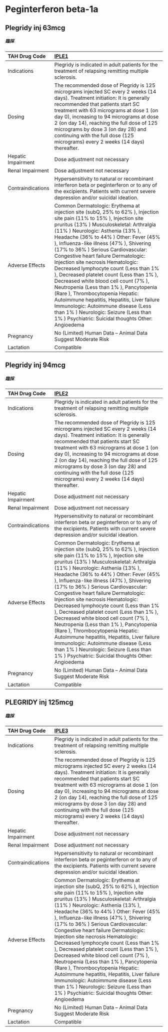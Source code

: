 # Peginterferon beta-1a

## Plegridy inj 63mcg

##### 臨採

| TAH Drug Code      | [**IPLE1**](https://www.tahsda.org.tw/drugs/hissearch.php?drug_code=IPLE1)                                                                                                                                                                                                                                                                                                                                                                                                                                                                                                                                                                                                                                                                                                                                   |
|:-------------------|:-------------------------------------------------------------------------------------------------------------------------------------------------------------------------------------------------------------------------------------------------------------------------------------------------------------------------------------------------------------------------------------------------------------------------------------------------------------------------------------------------------------------------------------------------------------------------------------------------------------------------------------------------------------------------------------------------------------------------------------------------------------------------------------------------------------|
| Indications        | Plegridy is indicated in adult patients for the treatment of relapsing remitting multiple sclerosis.                                                                                                                                                                                                                                                                                                                                                                                                                                                                                                                                                                                                                                                                                                         |
| Dosing             | The recommended dose of Plegridy is 125 micrograms injected SC every 2 weeks (14 days). Treatment initiation: It is generally recommended that patients start SC treatment with 63 micrograms at dose 1 (on day 0), increasing to 94 micrograms at dose 2 (on day 14), reaching the full dose of 125 micrograms by dose 3 (on day 28) and continuing with the full dose (125 micrograms) every 2 weeks (14 days) thereafter.                                                                                                                                                                                                                                                                                                                                                                                 |
| Hepatic Impairment | Dose adjustment not necessary                                                                                                                                                                                                                                                                                                                                                                                                                                                                                                                                                                                                                                                                                                                                                                                |
| Renal Impairment   | Dose adjustment not necessary                                                                                                                                                                                                                                                                                                                                                                                                                                                                                                                                                                                                                                                                                                                                                                                |
| Contraindications  | Hypersensitivity to natural or recombinant interferon beta or peginterferon or to any of the excipients. Patients with current severe depression and/or suicidal ideation.                                                                                                                                                                                                                                                                                                                                                                                                                                                                                                                                                                                                                                   |
| Adverse Effects    | Common Dermatologic: Erythema at injection site (subQ, 25% to 62% ), Injection site pain (11% to 15% ), Injection site pruritus (13% ) Musculoskeletal: Arthralgia (11% ) Neurologic: Asthenia (13% ), Headache (36% to 44% ) Other: Fever (45% ), Influenza-like illness (47% ), Shivering (17% to 36% ) Serious Cardiovascular: Congestive heart failure Dermatologic: Injection site necrosis Hematologic: Decreased lymphocyte count (Less than 1% ), Decreased platelet count (Less than 1% ), Decreased white blood cell count (7% ), Neutropenia (Less than 1% ), Pancytopenia (Rare ), Thrombocytopenia Hepatic: Autoimmune hepatitis, Hepatitis, Liver failure Immunologic: Autoimmune disease (Less than 1% ) Neurologic: Seizure (Less than 1% ) Psychiatric: Suicidal thoughts Other: Angioedema |
| Pregnancy          | No (Limited) Human Data – Animal Data Suggest Moderate Risk                                                                                                                                                                                                                                                                                                                                                                                                                                                                                                                                                                                                                                                                                                                                                  |
| Lactation          | Compatible                                                                                                                                                                                                                                                                                                                                                                                                                                                                                                                                                                                                                                                                                                                                                                                                   |

## Plegridy inj 94mcg

##### 臨採

| TAH Drug Code      | [**IPLE2**](https://www.tahsda.org.tw/drugs/hissearch.php?drug_code=IPLE2)                                                                                                                                                                                                                                                                                                                                                                                                                                                                                                                                                                                                                                                                                                                                   |
|:-------------------|:-------------------------------------------------------------------------------------------------------------------------------------------------------------------------------------------------------------------------------------------------------------------------------------------------------------------------------------------------------------------------------------------------------------------------------------------------------------------------------------------------------------------------------------------------------------------------------------------------------------------------------------------------------------------------------------------------------------------------------------------------------------------------------------------------------------|
| Indications        | Plegridy is indicated in adult patients for the treatment of relapsing remitting multiple sclerosis.                                                                                                                                                                                                                                                                                                                                                                                                                                                                                                                                                                                                                                                                                                         |
| Dosing             | The recommended dose of Plegridy is 125 micrograms injected SC every 2 weeks (14 days). Treatment initiation: It is generally recommended that patients start SC treatment with 63 micrograms at dose 1 (on day 0), increasing to 94 micrograms at dose 2 (on day 14), reaching the full dose of 125 micrograms by dose 3 (on day 28) and continuing with the full dose (125 micrograms) every 2 weeks (14 days) thereafter.                                                                                                                                                                                                                                                                                                                                                                                 |
| Hepatic Impairment | Dose adjustment not necessary                                                                                                                                                                                                                                                                                                                                                                                                                                                                                                                                                                                                                                                                                                                                                                                |
| Renal Impairment   | Dose adjustment not necessary                                                                                                                                                                                                                                                                                                                                                                                                                                                                                                                                                                                                                                                                                                                                                                                |
| Contraindications  | Hypersensitivity to natural or recombinant interferon beta or peginterferon or to any of the excipients. Patients with current severe depression and/or suicidal ideation.                                                                                                                                                                                                                                                                                                                                                                                                                                                                                                                                                                                                                                   |
| Adverse Effects    | Common Dermatologic: Erythema at injection site (subQ, 25% to 62% ), Injection site pain (11% to 15% ), Injection site pruritus (13% ) Musculoskeletal: Arthralgia (11% ) Neurologic: Asthenia (13% ), Headache (36% to 44% ) Other: Fever (45% ), Influenza-like illness (47% ), Shivering (17% to 36% ) Serious Cardiovascular: Congestive heart failure Dermatologic: Injection site necrosis Hematologic: Decreased lymphocyte count (Less than 1% ), Decreased platelet count (Less than 1% ), Decreased white blood cell count (7% ), Neutropenia (Less than 1% ), Pancytopenia (Rare ), Thrombocytopenia Hepatic: Autoimmune hepatitis, Hepatitis, Liver failure Immunologic: Autoimmune disease (Less than 1% ) Neurologic: Seizure (Less than 1% ) Psychiatric: Suicidal thoughts Other: Angioedema |
| Pregnancy          | No (Limited) Human Data – Animal Data Suggest Moderate Risk                                                                                                                                                                                                                                                                                                                                                                                                                                                                                                                                                                                                                                                                                                                                                  |
| Lactation          | Compatible                                                                                                                                                                                                                                                                                                                                                                                                                                                                                                                                                                                                                                                                                                                                                                                                   |

## PLEGRIDY inj 125mcg

##### 臨採

| TAH Drug Code      | [**IPLE3**](https://www.tahsda.org.tw/drugs/hissearch.php?drug_code=IPLE3)                                                                                                                                                                                                                                                                                                                                                                                                                                                                                                                                                                                                                                                                                                                                   |
|:-------------------|:-------------------------------------------------------------------------------------------------------------------------------------------------------------------------------------------------------------------------------------------------------------------------------------------------------------------------------------------------------------------------------------------------------------------------------------------------------------------------------------------------------------------------------------------------------------------------------------------------------------------------------------------------------------------------------------------------------------------------------------------------------------------------------------------------------------|
| Indications        | Plegridy is indicated in adult patients for the treatment of relapsing remitting multiple sclerosis.                                                                                                                                                                                                                                                                                                                                                                                                                                                                                                                                                                                                                                                                                                         |
| Dosing             | The recommended dose of Plegridy is 125 micrograms injected SC every 2 weeks (14 days). Treatment initiation: It is generally recommended that patients start SC treatment with 63 micrograms at dose 1 (on day 0), increasing to 94 micrograms at dose 2 (on day 14), reaching the full dose of 125 micrograms by dose 3 (on day 28) and continuing with the full dose (125 micrograms) every 2 weeks (14 days) thereafter.                                                                                                                                                                                                                                                                                                                                                                                 |
| Hepatic Impairment | Dose adjustment not necessary                                                                                                                                                                                                                                                                                                                                                                                                                                                                                                                                                                                                                                                                                                                                                                                |
| Renal Impairment   | Dose adjustment not necessary                                                                                                                                                                                                                                                                                                                                                                                                                                                                                                                                                                                                                                                                                                                                                                                |
| Contraindications  | Hypersensitivity to natural or recombinant interferon beta or peginterferon or to any of the excipients. Patients with current severe depression and/or suicidal ideation.                                                                                                                                                                                                                                                                                                                                                                                                                                                                                                                                                                                                                                   |
| Adverse Effects    | Common Dermatologic: Erythema at injection site (subQ, 25% to 62% ), Injection site pain (11% to 15% ), Injection site pruritus (13% ) Musculoskeletal: Arthralgia (11% ) Neurologic: Asthenia (13% ), Headache (36% to 44% ) Other: Fever (45% ), Influenza-like illness (47% ), Shivering (17% to 36% ) Serious Cardiovascular: Congestive heart failure Dermatologic: Injection site necrosis Hematologic: Decreased lymphocyte count (Less than 1% ), Decreased platelet count (Less than 1% ), Decreased white blood cell count (7% ), Neutropenia (Less than 1% ), Pancytopenia (Rare ), Thrombocytopenia Hepatic: Autoimmune hepatitis, Hepatitis, Liver failure Immunologic: Autoimmune disease (Less than 1% ) Neurologic: Seizure (Less than 1% ) Psychiatric: Suicidal thoughts Other: Angioedema |
| Pregnancy          | No (Limited) Human Data – Animal Data Suggest Moderate Risk                                                                                                                                                                                                                                                                                                                                                                                                                                                                                                                                                                                                                                                                                                                                                  |
| Lactation          | Compatible                                                                                                                                                                                                                                                                                                                                                                                                                                                                                                                                                                                                                                                                                                                                                                                                   |

